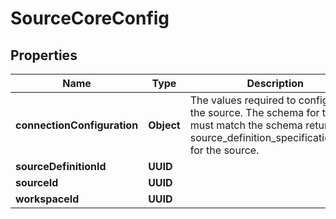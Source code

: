 

# SourceCoreConfig


## Properties

| Name | Type | Description | Notes |
|------------ | ------------- | ------------- | -------------|
|**connectionConfiguration** | **Object** | The values required to configure the source. The schema for this must match the schema return by source_definition_specifications/get for the source. |  |
|**sourceDefinitionId** | **UUID** |  |  |
|**sourceId** | **UUID** |  |  [optional] |
|**workspaceId** | **UUID** |  |  |



